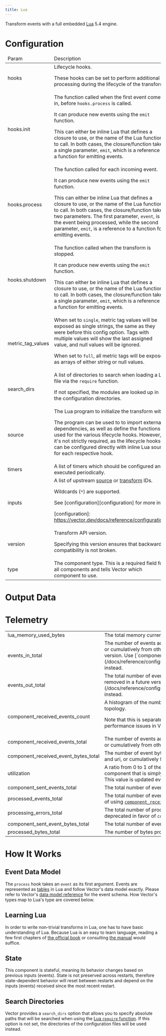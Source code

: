 ```yaml
---
title: Lua
---
```

Transform events with a full embedded [Lua](https://www.lua.org) 5.4 engine.

# Configuration
<table><thead><tr><td>Param</td><td>Description</td></tr></thead><tbody><tr><td>hooks</td><td>Lifecycle hooks.

These hooks can be set to perform additional processing during the lifecycle of the transform.</td></tr><tr><td>hooks.init</td><td>The function called when the first event comes in, before `hooks.process` is called.

It can produce new events using the `emit` function.

This can either be inline Lua that defines a closure to use, or the name of the Lua function to call. In both
cases, the closure/function takes a single parameter, `emit`, which is a reference to a function for emitting events.</td></tr><tr><td>hooks.process</td><td>The function called for each incoming event.

It can produce new events using the `emit` function.

This can either be inline Lua that defines a closure to use, or the name of the Lua function to call. In both
cases, the closure/function takes two parameters. The first parameter, `event`, is the event being processed,
while the second parameter, `emit`, is a reference to a function for emitting events.</td></tr><tr><td>hooks.shutdown</td><td>The function called when the transform is stopped.

It can produce new events using the `emit` function.

This can either be inline Lua that defines a closure to use, or the name of the Lua function to call. In both
cases, the closure/function takes a single parameter, `emit`, which is a reference to a function for emitting events.</td></tr><tr><td>metric_tag_values</td><td>When set to `single`, metric tag values will be exposed as single strings, the
same as they were before this config option. Tags with multiple values will show the last assigned value, and null values
will be ignored.

When set to `full`, all metric tags will be exposed as arrays of either string or null
values.</td></tr><tr><td>search_dirs</td><td>A list of directories to search when loading a Lua file via the `require` function.

If not specified, the modules are looked up in the configuration directories.</td></tr><tr><td>source</td><td>The Lua program to initialize the transform with.

The program can be used to to import external dependencies, as well as define the functions
used for the various lifecycle hooks. However, it's not strictly required, as the lifecycle
hooks can be configured directly with inline Lua source for each respective hook.</td></tr><tr><td>timers</td><td>A list of timers which should be configured and executed periodically.</td></tr><tr><td>inputs</td><td>A list of upstream [source][sources] or [transform][transforms] IDs.

Wildcards (`*`) are supported.

See [configuration][configuration] for more info.

[sources]: https://vector.dev/docs/reference/configuration/sources/
[transforms]: https://vector.dev/docs/reference/configuration/transforms/
[configuration]: https://vector.dev/docs/reference/configuration/</td></tr><tr><td>version</td><td>Transform API version.

Specifying this version ensures that backward compatibility is not broken.</td></tr><tr><td>type</td><td>The component type. This is a required field for all components and tells Vector which component to use.</td></tr></tbody></table>

# Output Data

# Telemetry
<table></tbody><tr><td>lua_memory_used_bytes</td><td>The total memory currently being used by the Lua runtime.</td></tr><tr><td>events_in_total</td><td>The number of events accepted by this component either from tagged
origins like file and uri, or cumulatively from other origins.
This metric is deprecated and will be removed in a future version.
Use [`component_received_events_total`](/docs/reference/configuration/sources/internal_metrics/#component_received_events_total) instead.</td></tr><tr><td>events_out_total</td><td>The total number of events emitted by this component.
This metric is deprecated and will be removed in a future version.
Use [`component_sent_events_total`](/docs/reference/configuration/sources/internal_metrics/#component_sent_events_total) instead.</td></tr><tr><td>component_received_events_count</td><td>A histogram of the number of events passed in each internal batch in Vector's internal topology.

Note that this is separate than sink-level batching. It is mostly useful for low level debugging
performance issues in Vector due to small internal batches.</td></tr><tr><td>component_received_events_total</td><td>The number of events accepted by this component either from tagged
origins like file and uri, or cumulatively from other origins.</td></tr><tr><td>component_received_event_bytes_total</td><td>The number of event bytes accepted by this component either from
tagged origins like file and uri, or cumulatively from other origins.</td></tr><tr><td>utilization</td><td>A ratio from 0 to 1 of the load on a component. A value of 0 would indicate a completely idle component that is simply waiting for input. A value of 1 would indicate a that is never idle. This value is updated every 5 seconds.</td></tr><tr><td>component_sent_events_total</td><td>The total number of events emitted by this component.</td></tr><tr><td>processed_events_total</td><td>The total number of events processed by this component.
This metric is deprecated in place of using
[`component_received_events_total`](/docs/reference/configuration/sources/internal_metrics/#component_received_events_total) and
[`component_sent_events_total`](/docs/reference/configuration/sources/internal_metrics/#component_sent_events_total) metrics.</td></tr><tr><td>processing_errors_total</td><td>The total number of processing errors encountered by this component. This metric is deprecated in favor of `component_errors_total`.</td></tr><tr><td>component_sent_event_bytes_total</td><td>The total number of event bytes emitted by this component.</td></tr><tr><td>processed_bytes_total</td><td>The number of bytes processed by the component.</td></tr></tbody></table>

# How It Works
## Event Data Model
The `process` hook takes an `event` as its first argument.
Events are represented as [tables](https://www.lua.org/pil/2.5.html) in Lua
and follow Vector's data model exactly. Please refer to
Vector's [data model reference](/docs/about/under-the-hood/architecture/data-model/) for the event
schema. How Vector's types map to Lua's type are covered below.

## Learning Lua
In order to write non-trivial transforms in Lua, one has to have
basic understanding of Lua. Because Lua is an easy to learn
language, reading a few first chapters of
[the official book](https://www.lua.org/pil/) or consulting
[the manual](https://www.lua.org/manual/5.4/manual.html) would suffice.

## State
This component is stateful, meaning its behavior changes based on previous inputs (events).
State is not preserved across restarts, therefore state-dependent behavior will reset between
restarts and depend on the inputs (events) received since the most recent restart.

## Search Directories
Vector provides a `search_dirs` option that allows you to specify
absolute paths that will be searched when using the
[Lua `require` function](https://www.lua.org/manual/5.4/manual.html#pdf-require). If this option is not
set, the directories of the configuration files will be used instead.


